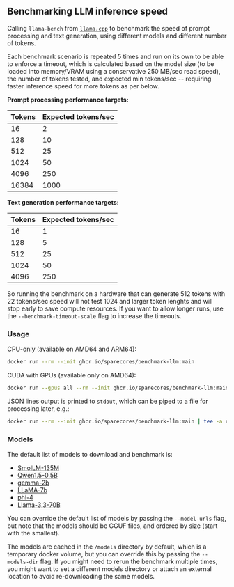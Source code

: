 ## Benchmarking LLM inference speed

Calling `llama-bench` from [`llama.cpp`](https://github.com/ggerganov/llama.cpp)
to benchmark the speed of prompt processing and text generation,
using different models and different number of tokens.

Each benchmark scenario is repeated 5 times and run on its own to be able to
enforce a timeout, which is calculated based on the model size (to be loaded
into memory/VRAM using a conservative 250 MB/sec read speed), the number of
tokens tested, and expected min tokens/sec -- requiring faster inference speed
for more tokens as per below.

**Prompt processing performance targets:**

| Tokens | Expected tokens/sec |
|--------|-------------------|
| 16 | 2 |
| 128 | 10 |
| 512 | 25 |
| 1024 | 50 |
| 4096 | 250 |
| 16384 | 1000 |

**Text generation performance targets:**

| Tokens | Expected tokens/sec |
|--------|-------------------|
| 16 | 1 |
| 128 | 5 |
| 512 | 25 |
| 1024 | 50 |
| 4096 | 250 |

So running the benchmark on a hardware that can generate 512 tokens with 22
tokens/sec speed will not test 1024 and larger token lenghts and will stop early
to save compute resources. If you want to allow longer runs, use the
`--benchmark-timeout-scale` flag to increase the timeouts.

### Usage

CPU-only (available on AMD64 and ARM64):

```sh
docker run --rm --init ghcr.io/sparecores/benchmark-llm:main
```

CUDA with GPUs (available only on AMD64):

```sh
docker run --gpus all --rm --init ghcr.io/sparecores/benchmark-llm:main
```

JSON lines output is printed to `stdout`, which can be piped to a file for
processing later, e.g.:

```sh
docker run --rm --init ghcr.io/sparecores/benchmark-llm:main | tee -a results.jsonl
```

### Models

The default list of models to download and benchmark is:

- [SmolLM-135M](https://huggingface.co/QuantFactory/SmolLM-135M-GGUF/resolve/main/SmolLM-135M.Q4_K_M.gguf)
- [Qwen1.5-0.5B](https://huggingface.co/Qwen/Qwen1.5-0.5B-Chat-GGUF/resolve/main/qwen1_5-0_5b-chat-q4_k_m.gguf)
- [gemma-2b](https://huggingface.co/mlabonne/gemma-2b-GGUF/resolve/main/gemma-2b.Q4_K_M.gguf)
- [LLaMA-7b](https://huggingface.co/TheBloke/LLaMA-7b-GGUF/resolve/main/llama-7b.Q4_K_M.gguf)
- [phi-4](https://huggingface.co/microsoft/phi-4-gguf/resolve/main/phi-4-q4.gguf)
- [Llama-3.3-70B](https://huggingface.co/unsloth/Llama-3.3-70B-Instruct-GGUF/resolve/main/Llama-3.3-70B-Instruct-Q4_K_M.gguf)

You can override the default list of models by passing the `--model-urls` flag,
but note that the models should be GGUF files, and ordered by size (start with
the smallest).

The models are cached in the `/models` directory by default, which is a
temporary docker volume, but you can override this by passing the `--models-dir`
flag. If you might need to rerun the benchmark multiple times, you might want to
set a different models directory or attach an external location to avoid
re-downloading the same models.
